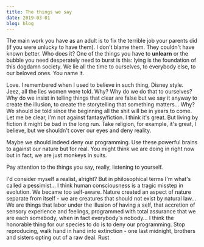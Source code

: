 ```yaml
---
title: The things we say
date: 2019-03-01
blog: blog
---
```


The main work you have as an adult is to fix the terrible job your parents did (if you were unlucky to have them). I don't blame them. They couldn't have known better. Who does it?
One of the things you have to **unlearn** or the bubble you need desperately need to burst is this: lying is the foundation of this dogdamn society. We lie all the time to ourselves, to everybody else, to our beloved ones. You name it.

Love. I remembered when I used to believe in such thing, Disney style. Jeez, all the lies women were told. Why? Why do we do that to ourselves? Why do we insist in telling things that clear are false but we say it anyway to create the illusion, to create the storytelling that something matters... Why? We should be told since the beginning all the shit will be in years to come.
Let me be clear, I'm not against fantasy/fiction. I think it's great. But living by fiction it might be bad in the long run. Take religion, for example, it's great, I believe, but we shouldn't cover our eyes and deny reality.

Maybe we should indeed deny our programming. Use these powerful brains to against our nature but for real. You might think we are doing in right now but in fact, we are just monkeys in suits.

Pay attention to the things you say, really, listening to yourself.

<bolockquote>
I'd consider myself a realist, alright? But in philosophical terms I'm what's called a pessimist... I think human consciousness is a tragic misstep in evolution. We became too self-aware. Nature created an aspect of nature separate from itself - we are creatures that should not exist by natural law... We are things that labor under the illusion of having a self, that accretion of sensory experience and feelings, programmed with total assurance that we are each somebody, when in fact everybody's nobody... I think the honorable thing for our species to do is to deny our programming. Stop reproducing, walk hand in hand into extinction - one last midnight, brothers and sisters opting out of a raw deal.
<span>Rust</span>
</blockquote>
